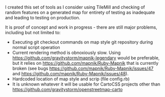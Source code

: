 I created this set of tools as I consider using TileMill and checking of random features on a generated map for entirety of testing as inadequate and leading to testing on production.

It is proof of concept and work in progress - there are still major problems, including but not limited to:
* Executing git checkout commands on map style git repository during normal script operation
* Current rendering method is obnoxiously slow. Using https://github.com/gravitystorm/mapnik-legendary would be preferable, but it relies on https://github.com/mapnik/Ruby-Mapnik that is currently broken (see bugs https://github.com/mapnik/Ruby-Mapnik/issues/47 and https://github.com/mapnik/Ruby-Mapnik/issues/48).
* Hardcoded location of map style and scrip (file config.rb)
* It is unknown whatever it will be usable for CartoCSS projects other than https://github.com/gravitystorm/openstreetmap-carto